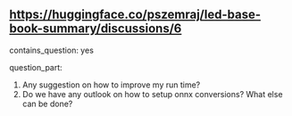 ## https://huggingface.co/pszemraj/led-base-book-summary/discussions/6

contains_question: yes

question_part: 
1. Any suggestion on how to improve my run time?
2. Do we have any outlook on how to setup onnx conversions?
What else can be done?